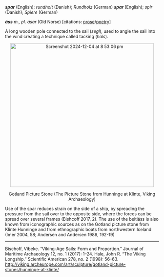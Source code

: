 **_spar_** (English); _rundholt_ (Danish); _Rundholz_ (German)
**_spar_** (English); _spir_ (Danish); _Spiere_ (German)

_**áss** m., pl. ásar_ (Old Norse) [citations: [prose](https://onp.ku.dk/onp/onp.php?o4934https://onp.ku.dk/onp/onp.php?o4934)/[poetry](https://lexiconpoeticum.org/m.php?p=lemma&i=5136)]  

 A long wooden pole connected to the sail (_segl_), used to angle the sail into the wind creating a technique called tacking (_hals_).    

<div align="center">
  
<img width="470" alt="Screenshot 2024-12-04 at 8 53 06 pm" src="https://github.com/user-attachments/assets/949c9959-9fc1-4166-88b5-47775688de48">
  
  Gotland Picture Stone (The Picture Stone from Hunninge at Klinte, Viking Archaeology)

</div>

  Use of the spar reduces strain on the side of a ship, by spreading the pressure from the sail over to the opposite side, where the forces can be spread over several frames (Bishcoff 2017, 2). The use of the beitiáss is also known from iconographic sources as on the Gotland picture stone from Klinte Hunninge and from ethnographic boats from northwestern Iceland (Imer 2004, 58; Andersen and Andersen
1989, 192-19)

---

  Bischoff, Vibeke. “Viking-Age Sails: Form and Proportion.” Journal of Maritime Archaeology 12, no. 1 (2017): 1–24. 
  Hale, John R. “The Viking Longship.” Scientific American 278, no. 2 (1998): 56–63.
 http://viking.archeurope.com/art/sculpture/gotland-picture-stones/hunninge-at-klinte/
  
